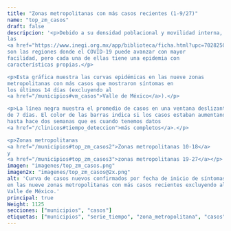 ```yaml
---
title: "Zonas metropolitanas con más casos recientes (1-9/27)"
name: "top_zm_casos"
draft: false
descripcion: '<p>Debido a su densidad poblacional y movilidad interna,
las
<a href="https://www.inegi.org.mx/app/biblioteca/ficha.html?upc=702825006792" target="_blank">zonas metropolitanas</a>
son las regiones donde el COVID-19 puede avanzar con mayor
facilidad, pero cada una de ellas tiene una epidemia con
características propias.</p>

<p>Esta gráfica muestra las curvas epidémicas en las nueve zonas
metropolitanas con más casos que mostraron síntomas en
los últimos 14 días (excluyendo al
<a href="/municipios#vm_casos">Valle de México</a>).</p>

<p>La línea negra muestra el promedio de casos en una ventana deslizante
de 7 días. El color de las barras indica si los casos estaban aumentando
hasta hace dos semanas que es cuando tenemos datos
<a href="/clinicos#tiempo_deteccion">más completos</a>.</p>

<p>Zonas metropolitanas
<a href="/municipios#top_zm_casos2">Zonas metropolitanas 10-18</a>
y
<a href="/municipios#top_zm_casos3">zonas metropolitanas 19-27</a></p>'
imagen: "imagenes/top_zm_casos.png"
imagen2x: "imagenes/top_zm_casos@2x.png"
alt: 'Curva de casos nuevos confirmados por fecha de inicio de síntomas
en las nueve zonas metropolitanas con más casos recientes excluyendo al
Valle de México.'
principal: true
Weight: 1125
secciones: ["municipios", "casos"]
etiquetas: ["municipios", "serie_tiempo", "zona_metropolitana", "casos"]
---
```

